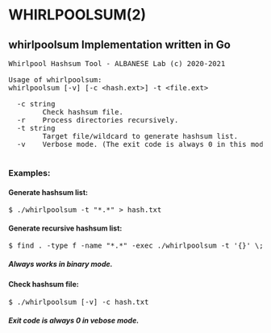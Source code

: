 # WHIRLPOOLSUM(2)
## whirlpoolsum Implementation written in Go

<PRE>
Whirlpool Hashsum Tool - ALBANESE Lab (c) 2020-2021

Usage of whirlpoolsum:
whirlpoolsum [-v] [-c &lt;hash.ext&gt;] -t &lt;file.ext&gt;

  -c string
        Check hashsum file.
  -r    Process directories recursively.
  -t string
        Target file/wildcard to generate hashsum list.
  -v    Verbose mode. (The exit code is always 0 in this mode)
  </PRE>
  
### Examples:

#### Generate hashsum list:
<pre>
$ ./whirlpoolsum -t "*.*" > hash.txt
</pre>

#### Generate recursive hashsum list:
<pre>
$ find . -type f -name "*.*" -exec ./whirlpoolsum -t '{}' \; > hash.txt 
</pre>
##### Always works in binary mode. 

#### Check hashsum file:
<pre>
$ ./whirlpoolsum [-v] -c hash.txt
</pre>
##### Exit code is always 0 in vebose mode. 
